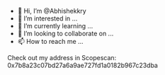 - 👋 Hi, I’m @Abhishekkry
- 👀 I’m interested in ...
- 🌱 I’m currently learning ...
- 💞️ I’m looking to collaborate on ...
- 📫 How to reach me ...

<!---
Abhishekkry/Abhishekkry is a ✨ special ✨ repository because its `README.md` (this file) appears on your GitHub profile.
You can click the Preview link to take a look at your changes.
--->
Check out my address in Scopescan: 0x7b8a23c07bd27a6a9ae727fd1a0182b967c23dba
